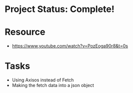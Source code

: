 # Project Status: Complete!

# Resource

- https://www.youtube.com/watch?v=PozEoga90r8&t=0s

# Tasks

- Using Axisos instead of Fetch
- Making the fetch data into a json object
